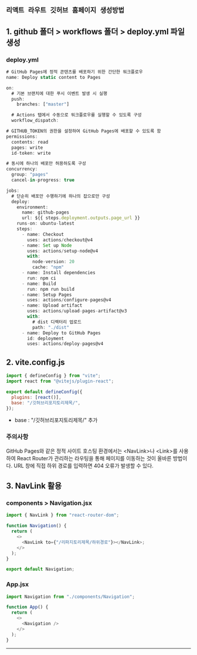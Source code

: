 ## `리액트 라우트 깃허브 홈페이지 생성방법`

## 1. github 폴더 > workflows 폴더 > deploy.yml 파일생성

### deploy.yml

```js
# GitHub Pages에 정적 콘텐츠를 배포하기 위한 간단한 워크플로우
name: Deploy static content to Pages

on:
  # 기본 브랜치에 대한 푸시 이벤트 발생 시 실행
  push:
    branches: ["master"]

  # Actions 탭에서 수동으로 워크플로우를 실행할 수 있도록 구성
  workflow_dispatch:

# GITHUB_TOKEN의 권한을 설정하여 GitHub Pages에 배포할 수 있도록 함
permissions:
  contents: read
  pages: write
  id-token: write

# 동시에 하나의 배포만 허용하도록 구성
concurrency:
  group: "pages"
  cancel-in-progress: true

jobs:
  # 단순히 배포만 수행하기에 하나의 잡으로만 구성
  deploy:
    environment:
      name: github-pages
      url: ${{ steps.deployment.outputs.page_url }}
    runs-on: ubuntu-latest
    steps:
      - name: Checkout
        uses: actions/checkout@v4
      - name: Set up Node
        uses: actions/setup-node@v4
        with:
          node-version: 20
          cache: "npm"
      - name: Install dependencies
        run: npm ci
      - name: Build
        run: npm run build
      - name: Setup Pages
        uses: actions/configure-pages@v4
      - name: Upload artifact
        uses: actions/upload-pages-artifact@v3
        with:
          # dist 디렉터리 업로드
          path: "./dist"
      - name: Deploy to GitHub Pages
        id: deployment
        uses: actions/deploy-pages@v4
```

## 2. vite.config.js

```js
import { defineConfig } from "vite";
import react from "@vitejs/plugin-react";

export default defineConfig({
  plugins: [react()],
  base: "/깃허브리포지토리제목/",
});
```

- base : "/깃허브리포지토리제목/" 추가

### 주의사항

GitHub Pages와 같은 정적 사이트 호스팅 환경에서는 \<NavLink>나
\<Link>를 사용하여 React Router가 관리하는 라우팅을 통해 페이지를 이동하는 것이 올바른 방법이다. URL 창에 직접 하위 경로를 입력하면 404 오류가 발생할 수 있다.

## 3. NavLink 활용

### components > Navigation.jsx

```js
import { NavLink } from "react-router-dom";

function Navigation() {
  return (
    <>
      <NavLink to={"/리파지토리제목/하위경로"}></NavLink>;
    </>
  );
}

export default Navigation;
```

### App.jsx

```js
import Navigation from "./components/Navigation";

function App() {
  return (
    <>
      <Navigation />
    </>
  );
}
```

---

